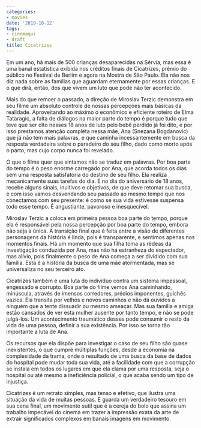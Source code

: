 ```yaml
---
categories:
- movies
date: '2019-10-12'
tags:
- cinemaqui
- draft
title: Cicatrizes
---
```


Em um ano, há mais de 500 crianças desaparecidas na Sérvia, mas essa é uma banal estatística exibida nos créditos finais de Cicatrizes, prêmio do público no Festival de Berlim e agora na Mostra de São Paulo. Ela não nos diz nada sobre as famílias que aguardam eternamente por essas crianças. E o que dirá, então, dos que vivem um luto que pode não ter acontecido.

Mais do que remoer o passado, a direção de Miroslav Terzic demonstra em seu filme um absoluto controle de nossas percepções mais básicas da realidade. Aproveitando ao máximo o econômico e eficiente roteiro de Elma Tataragic, a falta de diálogos na maior parte do tempo é porque tudo que teve que ser dito nesses 18 anos de luto pelo bebê perdido já foi dito, e por isso prestamos atenção completa nessa mãe, Ana (Snezana Bogdanovic) que já não tem mais palavras, e que caminha incessantemente em busca da resposta verdadeira sobre o paradeiro do seu filho, dado como morto após o parto, mas cujo corpo nunca foi revelado.

O que o filme quer que sintamos não se traduz em palavras. Por boa parte do tempo é o peso enorme carregado por Ana, que acorda todos os dias sem uma resposta satisfatória do destino de seu filho. Ela realiza mecanicamente suas tarefas do dia. E no dia do aniversário de 18 anos, recebe alguns sinais, inuitivos e objetivos, de que deve retomar sua busca, e com isso vamos desvendando seu passado ao mesmo tempo que nos conectamos com seu presente: é como se sua vida estivesse suspensa todo esse tempo. É angustiante, pavoroso e inesquecível.

Miroslav Terzic a coloca em primeira pessoa boa parte do tempo, porque ela é responsável pela nossa percepção por boa parte do tempo, embora não seja a única. A transição final que é feita entre a visão de diferentes personagens da história é linda, pois é transparente, e sentimos apenas nos momentos finais. Há um momento que sua filha toma as rédeas da investigação conduzida por Ana, mas não há estranheza do espectador, mas alívio, pois finalmente o peso de Ana começa a ser dividido com sua família. Esta é a história da busca de uma mãe atormentada, mas se universaliza no seu terceiro ato.

Cicatrizes também é uma luta do indivíduo contra um sistema impessoal, engessado e corrupto. Boa parte do filme vemos Ana caminhando, minúscula, através de imensos corredores, prédios imponentes, guichês vazios. Ela transita por velhos e novos caminhos e não dá ouvidos a ninguém que a tente dissuadir ou mesmo ameaçar. Mas sua família e amiga estão cansados de ver esta mulher ausente por tanto tempo, e não se pode julgá-los. Um acontecimento traumático desses pode consumir o resto da vida de uma pessoa, definir a sua existência. Por isso se torna tão importante a luta de Ana.

Os recursos que ela dispõe para investigar o caso de seu filho são quase inexistentes, o que cumpre múltiplas funções, desde a economia na complexidade da trama, onde o resultado de uma busca da base de dados do hospital pode mudar toda sua vida, até a facilidade com que a corrupção se instala em todos os lugares em que ela clama por uma resposta, seja o hospital ou até mesmo a ineficiência policial, o que acaba sendo um tipo de injustiça.

Cicatrizes é um retrato simples, mas tenso e efetivo, que ilustra uma situação da vida de muitas pessoas. E guarda um verdadeiro tesouro em sua cena final, um movimento sutil que é a cereja do bolo que assina um trabalho impecável do cinema em trazer a impressão exata da arte de extrair significados complexos em banais imagens em movimento.